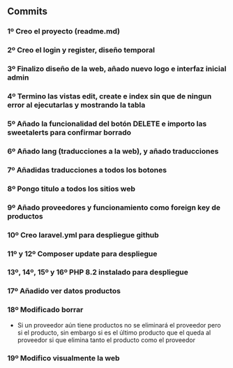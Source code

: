 ## Commits

### 1º Creo el proyecto (readme.md)

### 2º Creo el login y register, diseño temporal

### 3º Finalizo diseño de la web, añado nuevo logo e interfaz inicial admin

### 4º Termino las vistas edit, create e index sin que de ningun error al ejecutarlas y mostrando la tabla

### 5º Añado la funcionalidad del botón DELETE e importo las sweetalerts para confirmar borrado

### 6º Añado lang (traducciones a la web), y añado traducciones

### 7º Añadidas traducciones a todos los botones

### 8º Pongo titulo a todos los sitios web

### 9º Añado proveedores y funcionamiento como foreign key de productos

### 10º Creo laravel.yml para despliegue github

### 11º y 12º Composer update para despliegue

### 13º, 14º, 15º y 16º PHP 8.2 instalado para despliegue

### 17º Añadido ver datos productos

### 18º Modificado borrar
* Si un proveedor aún tiene productos no se eliminará el proveedor pero si el producto, sin embargo si es el último producto que el queda al proveedor si que elimina tanto el producto como el proveedor

### 19º Modifico visualmente la web
